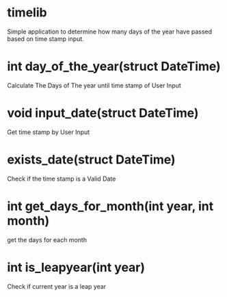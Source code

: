 # timelib
Simple application to determine how many days of the year have passed based on time stamp input.

# int day_of_the_year(struct DateTime)
Calculate The Days of The year until time stamp of User Input

# void input_date(struct DateTime)
Get time stamp by User Input

# exists_date(struct DateTime)
Check if the time stamp is a Valid Date

# int get_days_for_month(int year, int month)
get the days for each month

# int is_leapyear(int year)
Check if current year is a leap year
